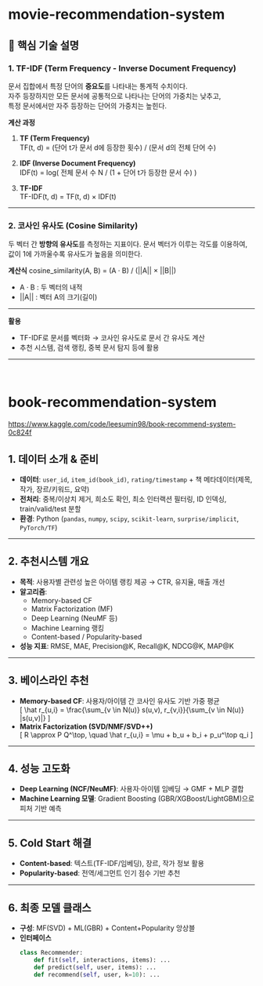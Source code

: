 # movie-recommendation-system
## 📌 핵심 기술 설명

### 1. TF-IDF (Term Frequency - Inverse Document Frequency)
문서 집합에서 특정 단어의 **중요도**를 나타내는 통계적 수치이다.  
자주 등장하지만 모든 문서에 공통적으로 나타나는 단어의 가중치는 낮추고,  
특정 문서에서만 자주 등장하는 단어의 가중치는 높힌다.

**계산 과정**
1. **TF (Term Frequency)**  
   TF(t, d) = (단어 t가 문서 d에 등장한 횟수) / (문서 d의 전체 단어 수)

2. **IDF (Inverse Document Frequency)**  
   IDF(t) = log( 전체 문서 수 N / (1 + 단어 t가 등장한 문서 수) )

3. **TF-IDF**  
   TF-IDF(t, d) = TF(t, d) × IDF(t)
---

### 2. 코사인 유사도 (Cosine Similarity)
두 벡터 간 **방향의 유사도**를 측정하는 지표이다.
문서 벡터가 이루는 각도를 이용하여, 값이 1에 가까울수록 유사도가 높음을 의미한다.

**계산식**
cosine_similarity(A, B) = (A · B) / (||A|| × ||B||)

- A · B : 두 벡터의 내적
- ||A|| : 벡터 A의 크기(길이)

---

**활용**
- TF-IDF로 문서를 벡터화 → 코사인 유사도로 문서 간 유사도 계산  
- 추천 시스템, 검색 랭킹, 중복 문서 탐지 등에 활용

---
</br>

# book-recommendation-system
https://www.kaggle.com/code/leesumin98/book-recommend-system-0c824f


## 1. 데이터 소개 & 준비
- **데이터**: `user_id`, `item_id(book_id)`, `rating/timestamp` + 책 메타데이터(제목, 작가, 장르/키워드, 요약)
- **전처리**: 중복/이상치 제거, 희소도 확인, 최소 인터랙션 필터링, ID 인덱싱, train/valid/test 분할
- **환경**: Python (`pandas`, `numpy`, `scipy`, `scikit-learn`, `surprise/implicit`, `PyTorch/TF`)

---

## 2. 추천시스템 개요
- **목적**: 사용자별 관련성 높은 아이템 랭킹 제공 → CTR, 유지율, 매출 개선
- **알고리즘**: 
  - Memory-based CF  
  - Matrix Factorization (MF)  
  - Deep Learning (NeuMF 등)  
  - Machine Learning 랭킹  
  - Content-based / Popularity-based
- **성능 지표**: RMSE, MAE, Precision@K, Recall@K, NDCG@K, MAP@K

---

## 3. 베이스라인 추천
- **Memory-based CF**: 사용자/아이템 간 코사인 유사도 기반 가중 평균  
  \[
  \hat r_{u,i} = \frac{\sum_{v \in N(u)} s(u,v)\, r_{v,i}}{\sum_{v \in N(u)} |s(u,v)|}
  \]
- **Matrix Factorization (SVD/NMF/SVD++)**  
  \[
  R \approx P Q^\top, \quad \hat r_{u,i} = \mu + b_u + b_i + p_u^\top q_i
  \]

---

## 4. 성능 고도화
- **Deep Learning (NCF/NeuMF)**: 사용자·아이템 임베딩 → GMF + MLP 결합  
- **Machine Learning 모델**: Gradient Boosting (GBR/XGBoost/LightGBM)으로 피처 기반 예측  

---

## 5. Cold Start 해결
- **Content-based**: 텍스트(TF-IDF/임베딩), 장르, 작가 정보 활용  
- **Popularity-based**: 전역/세그먼트 인기 점수 기반 추천  

---

## 6. 최종 모델 클래스
- **구성**: MF(SVD) + ML(GBR) + Content+Popularity 앙상블
- **인터페이스**
  ```python
  class Recommender:
      def fit(self, interactions, items): ...
      def predict(self, user, items): ...
      def recommend(self, user, k=10): ...
